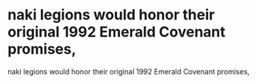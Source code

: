 # naki legions would honor their original 1992 Emerald Covenant promises,

naki legions would honor their original 1992 Emerald Covenant promises,